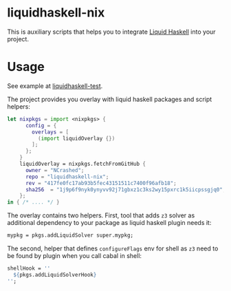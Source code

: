 # liquidhaskell-nix

This is auxiliary scripts that helps you to integrate [Liquid Haskell](https://ucsd-progsys.github.io/liquidhaskell-blog/) into your project.

# Usage

See example at [liquidhaskell-test](https://github.com/liquidhaskell-test).

The project provides you overlay with liquid haskell packages and script helpers:
``` nix
let nixpkgs = import <nixpkgs> {
      config = {
        overlays = [
          (import liquidOverlay {})
        ];
      };
    }
    liquidOverlay = nixpkgs.fetchFromGitHub {
      owner = "NCrashed";
      repo = "liquidhaskell-nix";
      rev = "417fe0fc17ab93b5fec43151511c7400f96afb18";
      sha256  = "1j9p6f9nyk0ynyvv92j71gbxz1c3ks2wy15pxrc1k5iicpssgjq0";
    };
in { /* .... */ }
```

The overlay contains two helpers. First, tool that adds `z3` solver as additional dependency to your package as liquid haskell plugin needs it:
``` nix
mypkg = pkgs.addLiquidSolver super.mypkg;
```

The second, helper that defines `configureFlags` env for shell as `z3` need to be found by plugin when you call cabal in shell:
``` nix
shellHook = ''
  ${pkgs.addLiquidSolverHook}
'';
```
